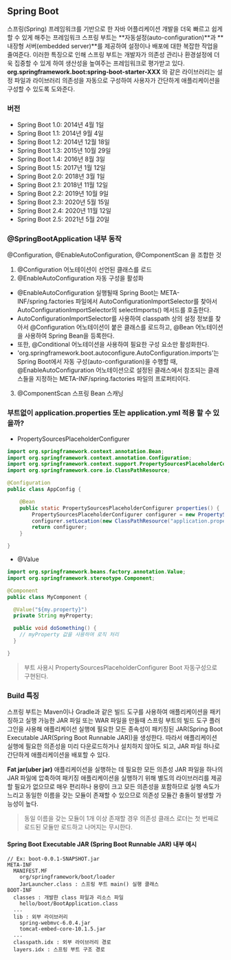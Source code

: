 ## Spring Boot
스프링(Spring) 프레임워크를 기반으로 한 자바 어플리케이션 개발을 더욱 빠르고 쉽게 할 수 있게 해주는 프레임워크 
스프링 부트는 **자동설정(auto-configuration)**과 **내장형 서버(embedded server)**를 제공하여 설정이나 배포에 대한 복잡한 작업을 줄여준다. 
이러한 특징으로 인해 스프링 부트는 개발자가 의존성 관리나 환경설정에 더욱 집중할 수 있게 하여 생산성을 높여주는 프레임워크로 평가받고 있다.
**org.springframework.boot:spring-boot-starter-XXX** 와 같은 라이브러리는 설정 파일과 라이브러리 의존성을 자동으로 구성하여 사용자가 간단하게 애플리케이션을 구성할 수 있도록 도와준다.

### 버전
- Spring Boot 1.0: 2014년 4월 1일
- Spring Boot 1.1: 2014년 9월 4일
- Spring Boot 1.2: 2014년 12월 18일
- Spring Boot 1.3: 2015년 10월 29일
- Spring Boot 1.4: 2016년 8월 3일
- Spring Boot 1.5: 2017년 1월 12일
- Spring Boot 2.0: 2018년 3월 1일
- Spring Boot 2.1: 2018년 11월 12일
- Spring Boot 2.2: 2019년 10월 9일
- Spring Boot 2.3: 2020년 5월 15일
- Spring Boot 2.4: 2020년 11월 12일
- Spring Boot 2.5: 2021년 5월 20일

### @SpringBootApplication 내부 동작
@Configuration, @EnableAutoConfiguration, @ComponentScan 을 조합한 것

1. @Configuration 어노테이션이 선언된 클래스를 로드
2. @EnableAutoConfiguration 자동 구성을 활성화
  - @EnableAutoConfiguration 실행될때 Spring Boot는 META-INF/spring.factories 파일에서 AutoConfigurationImportSelector를 찾아서 AutoConfigurationImportSelector의 selectImports() 메서드를 호출한다.
  - AutoConfigurationImportSelector를 사용하여 classpath 상의 설정 정보를 찾아서 @Configuration 어노테이션이 붙은 클래스를 로드하고, @Bean 어노테이션을 사용하여 Spring Bean을 등록한다.
  - 또한, @Conditional 어노테이션을 사용하여 필요한 구성 요소만 활성화한다.
  - 'org.springframework.boot.autoconfigure.AutoConfiguration.imports'는 Spring Boot에서 자동 구성(auto-configuration)을 수행할 때, @EnableAutoConfiguration 어노테이션으로 설정된 클래스에서 참조되는 클래스들을 지정하는 META-INF/spring.factories 파일의 프로퍼티이다.
3. @ComponentScan 스프링 Bean 스캐닝


### 부트없이 application.properties 또는 application.yml 적용 할 수 있을까?
- PropertySourcesPlaceholderConfigurer 
```java
import org.springframework.context.annotation.Bean;
import org.springframework.context.annotation.Configuration;
import org.springframework.context.support.PropertySourcesPlaceholderConfigurer;
import org.springframework.core.io.ClassPathResource;

@Configuration
public class AppConfig {

    @Bean
    public static PropertySourcesPlaceholderConfigurer properties() {
        PropertySourcesPlaceholderConfigurer configurer = new PropertySourcesPlaceholderConfigurer();
        configurer.setLocation(new ClassPathResource("application.properties"));
        return configurer;
    }

}
```

- @Value 
```java
import org.springframework.beans.factory.annotation.Value;
import org.springframework.stereotype.Component;

@Component
public class MyComponent {

  @Value("${my.property}")
  private String myProperty;

  public void doSomething() {
    // myProperty 값을 사용하여 로직 처리
  }

}
```
> 부트 사용시 PropertySourcesPlaceholderConfigurer Boot 자동구성으로 구현된다.


### Build 특징
스프링 부트는 Maven이나 Gradle과 같은 빌드 도구를 사용하여 애플리케이션을 패키징하고 실행 가능한 JAR 파일 또는 WAR 파일을 만들때
스프링 부트의 빌드 도구 플러그인을 사용해 애플리케이션 실행에 필요한 모든 종속성이 패키징된 JAR(Spring Boot Executable JAR(Spring Boot Runnable JAR))을 생성한다.
따라서 애플리케이션 실행에 필요한 의존성을 미리 다운로드하거나 설치하지 않아도 되고, JAR 파일 하나로 간단하게 애플리케이션을 배포할 수 있다.

**Fat jar(uber jar)**
애플리케이션을 실행하는 데 필요한 모든 의존성 JAR 파일을 하나의 JAR 파일에 압축하여 패키징
애플리케이션을 실행하기 위해 별도의 라이브러리를 제공할 필요가 없으므로 매우 편리하나 용량이 크고 모든 의존성을 포함하므로 실행 속도가 느리고
동일한 이름을 갖는 모듈이 존재할 수 있으므로 의존성 모듈간 충돌이 발생할 가능성이 높다.
> 동일 이름을 갖는 모듈이 1개 이상 존재할 경우 의존성 클래스 로더는 첫 번째로 로드된 모듈만 로드하고 나머지는 무시한다.

#### Spring Boot Executable JAR (Spring Boot Runnable JAR) 내부 예시
```
// Ex: boot-0.0.1-SNAPSHOT.jar 
META-INF
  MANIFEST.MF
    org/springframework/boot/loader
    JarLauncher.class : 스프링 부트 main() 실행 클래스
BOOT-INF
  classes : 개발한 class 파일과 리소스 파일
    hello/boot/BootApplication.class
  ...
  lib : 외부 라이브러리
    spring-webmvc-6.0.4.jar
    tomcat-embed-core-10.1.5.jar
  ...
  classpath.idx : 외부 라이브러리 경로 
  layers.idx : 스프링 부트 구조 경로
```
